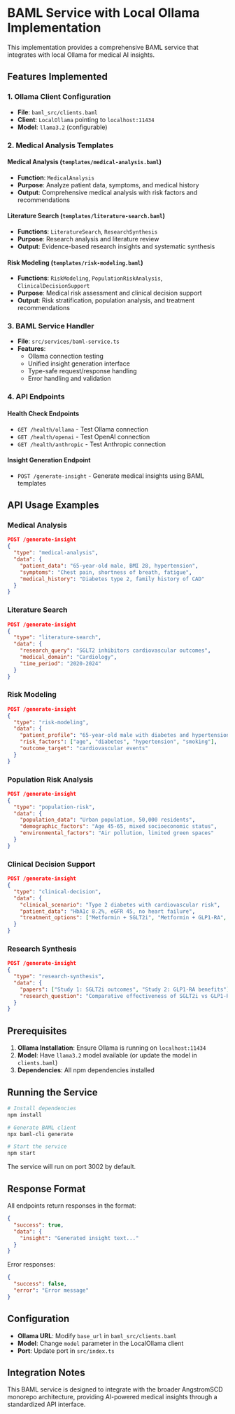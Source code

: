 # BAML Service with Local Ollama Implementation

This implementation provides a comprehensive BAML service that integrates with local Ollama for medical AI insights.

## Features Implemented

### 1. Ollama Client Configuration
- **File**: `baml_src/clients.baml`
- **Client**: `LocalOllama` pointing to `localhost:11434`
- **Model**: `llama3.2` (configurable)

### 2. Medical Analysis Templates

#### Medical Analysis (`templates/medical-analysis.baml`)
- **Function**: `MedicalAnalysis`
- **Purpose**: Analyze patient data, symptoms, and medical history
- **Output**: Comprehensive medical analysis with risk factors and recommendations

#### Literature Search (`templates/literature-search.baml`)
- **Functions**: `LiteratureSearch`, `ResearchSynthesis`
- **Purpose**: Research analysis and literature review
- **Output**: Evidence-based research insights and systematic synthesis

#### Risk Modeling (`templates/risk-modeling.baml`)
- **Functions**: `RiskModeling`, `PopulationRiskAnalysis`, `ClinicalDecisionSupport`
- **Purpose**: Medical risk assessment and clinical decision support
- **Output**: Risk stratification, population analysis, and treatment recommendations

### 3. BAML Service Handler
- **File**: `src/services/baml-service.ts`
- **Features**:
  - Ollama connection testing
  - Unified insight generation interface
  - Type-safe request/response handling
  - Error handling and validation

### 4. API Endpoints

#### Health Check Endpoints
- `GET /health/ollama` - Test Ollama connection
- `GET /health/openai` - Test OpenAI connection  
- `GET /health/anthropic` - Test Anthropic connection

#### Insight Generation Endpoint
- `POST /generate-insight` - Generate medical insights using BAML templates

## API Usage Examples

### Medical Analysis
```json
POST /generate-insight
{
  "type": "medical-analysis",
  "data": {
    "patient_data": "65-year-old male, BMI 28, hypertension",
    "symptoms": "Chest pain, shortness of breath, fatigue",
    "medical_history": "Diabetes type 2, family history of CAD"
  }
}
```

### Literature Search
```json
POST /generate-insight
{
  "type": "literature-search",
  "data": {
    "research_query": "SGLT2 inhibitors cardiovascular outcomes",
    "medical_domain": "Cardiology",
    "time_period": "2020-2024"
  }
}
```

### Risk Modeling
```json
POST /generate-insight
{
  "type": "risk-modeling",
  "data": {
    "patient_profile": "65-year-old male with diabetes and hypertension",
    "risk_factors": ["age", "diabetes", "hypertension", "smoking"],
    "outcome_target": "cardiovascular events"
  }
}
```

### Population Risk Analysis
```json
POST /generate-insight
{
  "type": "population-risk",
  "data": {
    "population_data": "Urban population, 50,000 residents",
    "demographic_factors": "Age 45-65, mixed socioeconomic status",
    "environmental_factors": "Air pollution, limited green spaces"
  }
}
```

### Clinical Decision Support
```json
POST /generate-insight
{
  "type": "clinical-decision",
  "data": {
    "clinical_scenario": "Type 2 diabetes with cardiovascular risk",
    "patient_data": "HbA1c 8.2%, eGFR 45, no heart failure",
    "treatment_options": ["Metformin + SGLT2i", "Metformin + GLP1-RA", "Triple therapy"]
  }
}
```

### Research Synthesis
```json
POST /generate-insight
{
  "type": "research-synthesis",
  "data": {
    "papers": ["Study 1: SGLT2i outcomes", "Study 2: GLP1-RA benefits"],
    "research_question": "Comparative effectiveness of SGLT2i vs GLP1-RA"
  }
}
```

## Prerequisites

1. **Ollama Installation**: Ensure Ollama is running on `localhost:11434`
2. **Model**: Have `llama3.2` model available (or update the model in `clients.baml`)
3. **Dependencies**: All npm dependencies installed

## Running the Service

```bash
# Install dependencies
npm install

# Generate BAML client
npx baml-cli generate

# Start the service
npm start
```

The service will run on port 3002 by default.

## Response Format

All endpoints return responses in the format:
```json
{
  "success": true,
  "data": {
    "insight": "Generated insight text..."
  }
}
```

Error responses:
```json
{
  "success": false,
  "error": "Error message"
}
```

## Configuration

- **Ollama URL**: Modify `base_url` in `baml_src/clients.baml`
- **Model**: Change `model` parameter in the LocalOllama client
- **Port**: Update port in `src/index.ts`

## Integration Notes

This BAML service is designed to integrate with the broader AngstromSCD monorepo architecture, providing AI-powered medical insights through a standardized API interface. 